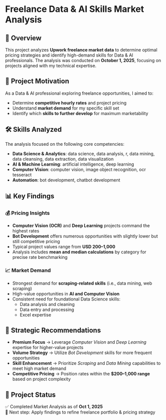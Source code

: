 # Freelance Data & AI Skills Market Analysis

## 📌 Overview  
This project analyzes **Upwork freelance market data** to determine optimal pricing strategies and identify high-demand skills for Data & AI professionals. The analysis was conducted on **October 1, 2025**, focusing on projects aligned with my technical expertise.  

## 🎯 Project Motivation  
As a Data & AI professional exploring freelance opportunities, I aimed to:  

- Determine **competitive hourly rates** and project pricing  
- Understand **market demand** for my specific skill set  
- Identify which **skills to further develop** for maximum marketability  

## 🛠 Skills Analyzed  
The analysis focused on the following core competencies:  

- **Data Science & Analytics**: data science, data analysis, r, data mining, data cleansing, data extraction, data visualization 
- **AI & Machine Learning**: artificial intelligence, deep learning
- **Computer Vision**: computer vision, image object recognition, ocr tesseract  
- **Automation**: bot development, chatbot development  

## 📊 Key Findings  

### 💰 Pricing Insights  
- **Computer Vision (OCR)** and **Deep Learning** projects command the highest rates  
- **Bot Development** offers numerous opportunities with slightly lower but still competitive pricing  
- Typical project values range from **USD 200–1,000**  
- Analysis includes **mean and median calculations** by category for precise rate benchmarking  

### 📈 Market Demand  
- Strongest demand for **scraping-related skills** (i.e., data mining, web scraping)  
- High-value opportunities in **AI and Computer Vision**  
- Consistent need for foundational Data Science skills:  
  - Data analysis and cleaning  
  - Data entry and processing  
  - Excel expertise  

## 🚀 Strategic Recommendations  

- **Premium Focus** → Leverage *Computer Vision* and *Deep Learning* expertise for higher-value projects  
- **Volume Strategy** → Utilize *Bot Development* skills for more frequent opportunities  
- **Skill Enhancement** → Prioritize *Scraping* and *Data Mining* capabilities to meet high market demand  
- **Competitive Pricing** → Position rates within the **$200–1,000 range** based on project complexity  

## 📂 Project Status  
✅ Completed Market Analysis as of **Oct 1, 2025**  
🔄 Next step: Apply findings to refine freelance portfolio & pricing strategy  
